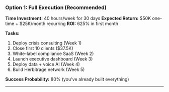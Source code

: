 ### **Option 1: Full Execution (Recommended)**

**Time Investment:** 40 hours/week for 30 days
**Expected Return:** $50K one-time + $25K/month recurring
**ROI:** 625% in first month

**Tasks:**

1. Deploy crisis consulting (Week 1)
2. Close first 10 clients ($37.5K)
3. White-label compliance SaaS (Week 2)
4. Launch executive dashboard (Week 3)
5. Deploy data + voice AI (Week 4)
6. Build Herbitrage network (Week 5)

**Success Probability:** 80% (you've already built everything)

---
